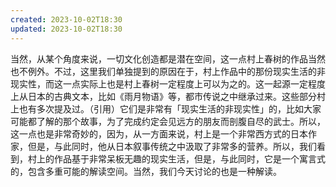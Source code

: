 ```yaml
---
created: 2023-10-02T18:30
updated: 2023-10-02T18:30
---
```

当然，从某个角度来说，一切文化创造都是潜在空间，这一点村上春树的作品当然也不例外。不过，这里我们单独提到的原因在于，村上作品中的那份现实生活的非现实性，而这一点实际上也是村上春树一定程度上可以为之的。这一起源一定程度上从日本的古典文本，比如《雨月物语》等，都市传说之中继承过来。这些部分村上也有多次提及过。（引用）它们是非常有「现实生活的非现实性」的，比如大家可能都了解的那个故事，为了完成约定会见远方的朋友而剖腹自尽的武士。所以，这一点也是非常奇妙的，因为，从一方面来说，村上是一个非常西方式的日本作家，但是，与此同时，他从日本叙事传统之中汲取了非常多的营养。所以，我们看到，村上的作品基于非常呆板无趣的现实生活，但是，与此同时，它是一个寓言式的，包含多重可能的解读空间。当然，我们今天讨论的也是一种解读。